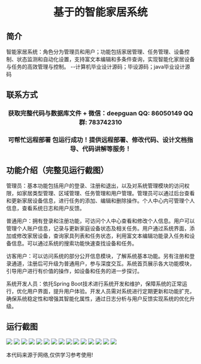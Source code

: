 <p><h1 align="center">基于的智能家居系统</h1></p>

## 简介
智能家居系统：角色分为管理员和用户；功能包括家居管理、任务管理、设备控制、状态监测和自动化设置，支持富文本编辑和多条件查询，实现智能化家居设备与任务的高效管理与控制。    --计算机毕业设计源码；毕设源码；java毕业设计源码


## 联系方式
<p><h3 align="center">获取完整代码与数据库文件 + 微信：deepguan QQ: 86050149 QQ群: 783742310</h3></p>
<p><h3 align="center">可帮忙远程部署 包运行成功！提供远程部署、修改代码、设计文档指导、代码讲解等服务！</h3></p>

## 功能介绍（完整见运行截图）
管理员：基本功能包括用户的登录、注册和退出，以及对系统管理模块的访问权限，如家居类型管理、区域管理、任务管理和用户管理。管理员可以通过后台查看和更新家居设备信息，进行任务的添加、编辑和删除操作。个人中心内可管理个人信息，查看系统日志和用户反馈。

普通用户：拥有登录和注册功能，可访问个人中心查看和修改个人信息。用户可以管理个人账户信息，记录与更新家庭设备状态及相关任务。用户通过系统界面，添加或修改家居设备，查询家具列表和任务状态，利用富文本编辑功能录入任务和设备信息。可以通过系统的搜索功能快速查找设备和任务。

访客用户：可以访问系统的部分公开信息模块，了解系统基本功能。另有注册和登录通道，注册后可升级为普通用户，参与深度交互。系统首页展示各大功能模块，引导用户进行有价值的操作，如设备和任务的进一步探讨。

系统开发人员：依托Spring Boot技术进行系统开发和维护，保障系统的正常运行，优化用户界面，提升用户体验。开发人员需对系统进行定期更新和功能扩充，确保系统稳定性和增强其智能化属性，通过日志分析与用户反馈实现系统的优化升级。


## 运行截图
![](img/001.jpg)
![](img/002.jpg)
![](img/003.jpg)
![](img/004.jpg)
![](img/005.jpg)
![](img/006.jpg)
![](img/007.jpg)
![](img/008.jpg)
![](img/009.jpg)
![](img/010.jpg)
![](img/011.jpg)
![](img/012.jpg)
![](img/013.jpg)
![](img/014.jpg)
![](img/015.jpg)

<p>本代码来源于网络,仅供学习参考使用!</p>
